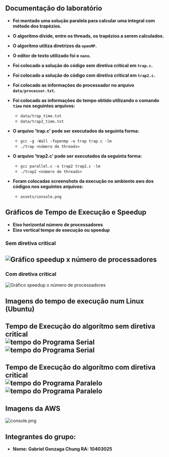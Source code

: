 ## Documentação do laboratório  
- **Foi montado uma solução paralela para calcular uma integral com método dos trapézios.**

- **O algorítmo divide, entre os threads, os trapézios a serem calculados.**

- **O algorítmo utiliza diretrizes da `openMP`.**

- **O editor de texto utilizado foi o `nano`.**

- **Foi colocado a solução do código sem diretiva critical em `trap.c`.**

- **Foi colocado a solução do código com diretiva critical em `trap2.c`.**

- **Foi colocado as informações do processador no arquivo `data/processor.txt`.**

- **Foi colocado as informações do tempo obtido utilizando o comando `time` nos seguintes arquivos:**

  - `data/trap_time.txt`
  - `data/trap2_time.txt` 

- **O arquivo 'trap.c' pode ser executados da seguinta forma:** 
	- `gcc -g -Wall -fopenmp -o trap trap.c -lm`
	- `./trap <número de threads>`

- **O arquivo 'trap2.c' pode ser executados da seguinta forma:** 
	- `gcc parallel.c -o trap2 trap2.c -lm`
	- `./trap2 <número de threads>`

- **Foram colocadas screenshots da execução no ambiente aws dos códigos nos seguintes arquivos:**
	- `assets/console.png`

## Gráficos de Tempo de Execução e Speedup
- **Eixo horizontal número de processadores**
- **Eixo vertical tempo de execução ou speedup**  
### Sem diretiva critical
![Gráfico speedup x número de processadores](Assets/trap_graphs.png "Gráfico speedup x número de processadores")
-----------------------
### Com diretiva critical  
![Gráfico speedup x número de processadores](Assets/trap2_graphs.png "Gráfico speedup x número de processadores")

## Imagens do tempo de execução num Linux (Ubuntu)
**Tempo de Execução do algorítmo sem diretiva critical**  
![tempo do Programa Serial](assets/trap_vm.png "Tempo do Programa Serial")  
![tempo do Programa Serial](assets/trap_vm2.png "Tempo do Programa Serial")  
-----------------------
**Tempo de Execução do algorítmo com diretiva critical**  
![tempo do Programa Paralelo](assets/trap2_vm.png "Tempo do Programa Paralelo")  
![tempo do Programa Paralelo](assets/trap2_vm.png "Tempo do Programa Paralelo")  
-----------------------
## Imagens da AWS 
![console.png](Assets/console.png "Foto do console da AWS")
## Integrantes do grupo:
- **Nome: Gabriel Gonzaga Chung RA: 10403025**